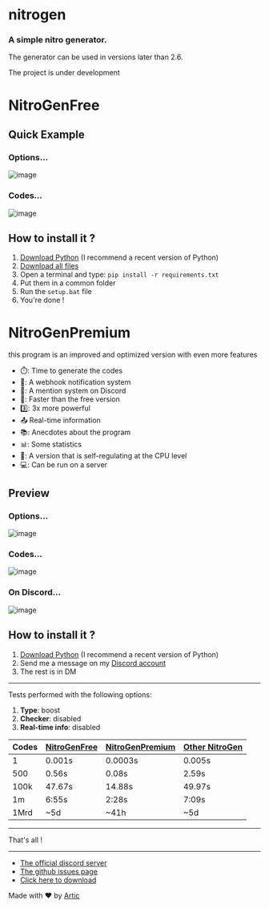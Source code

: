 # nitrogen

### A simple nitro generator.

The generator can be used in versions later than 2.6.

The project is under development

# NitroGenFree

## Quick Example

### Options...
![image](https://user-images.githubusercontent.com/81034458/171924149-b662bf6d-5b6f-41f8-b21f-e4f722e753a6.png)

### Codes...
![image](https://user-images.githubusercontent.com/81034458/171924088-b014b905-84d3-4700-aea4-a466b1d5da5d.png)

## How to install it ?

1. [Download Python](https://www.python.org/downloads/) (I recommend a recent version of Python)
2. [Download all files](https://github.com/ArticOff/nitrogen/archive/refs/heads/main.zip)
3. Open a terminal and type: `pip install -r requirements.txt`
4. Put them in a common folder
5. Run the `setup.bat` file
6. You're done !

# NitroGenPremium

this program is an improved and optimized version with even more features

- ⏱️: Time to generate the codes
- 📣: A webhook notification system
- 📲: A mention system on Discord
- 🏃: Faster than the free version
- 3️⃣: 3x more powerful
- :outbox_tray: Real-time information
- 📚: Anecdotes about the program
- 📊: Some statistics
- 🔨: A version that is self-regulating at the CPU level
- 💻: Can be run on a server


## Preview

### Options...
![image](https://user-images.githubusercontent.com/81034458/171924552-fdfc33f4-824a-49f1-b7c8-8ce07c3f7a96.png)

### Codes...
![image](https://user-images.githubusercontent.com/81034458/172023965-86b6e7ec-fc2a-4239-969a-7dd5a79b5138.png)

### On Discord...
![image](https://user-images.githubusercontent.com/81034458/171930283-2339aeb2-b2ee-4634-9e43-9c861ef96285.png)

## How to install it ?

1. [Download Python](https://www.python.org/downloads/) (I recommend a recent version of Python)
2. Send me a message on my [Discord account](https://discord.com/users/855783629047988274)
3. The rest is in DM

***

Tests performed with the following options:
1. **Type**: boost
2. **Checker**: disabled
3. **Real-time info**: disabled

|  Codes   | [NitroGenFree](https://github.com/ArticOff/nitrogen/#nitrogenfree)  | [NitroGenPremium](https://github.com/ArticOff/nitrogen/blob/main/README.md#nitrogenpremium) | [Other NitroGen](https://github.com/lnxcz/nitro-generator) |
| -------- | ------------- | --------------- | -------------- |
| 1        | 0.001s        | 0.0003s         | 0.005s         |
| 500      | 0.56s         | 0.08s           | 2.59s          |
| 100k     | 47.67s        | 14.88s          | 49.97s         |
| 1m       | 6:55s         | 2:28s           | 7:09s          |
| 1Mrd     | ~5d           | ~41h            | ~5d            |

***

That's all !

***

- [The official discord server](https://discord.com/invite/h7YFnP45jv)
- [The github issues page](https://github.com/ArticOff/nitrogen/issues)
- [Click here to download](https://github.com/ArticOff/nitrogen/archive/refs/heads/main.zip)

Made with ❤️ by [Artic](https://discord.com/users/855783629047988274)
